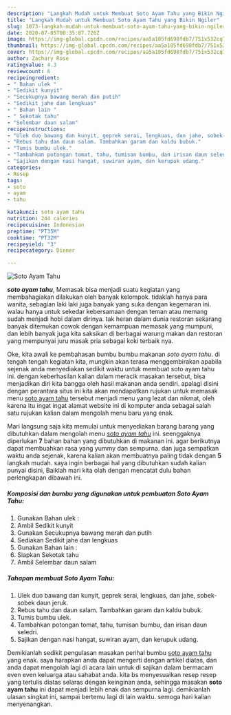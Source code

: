 ```yaml
---
description: "Langkah Mudah untuk Membuat Soto Ayam Tahu yang Bikin Ngiler"
title: "Langkah Mudah untuk Membuat Soto Ayam Tahu yang Bikin Ngiler"
slug: 1073-langkah-mudah-untuk-membuat-soto-ayam-tahu-yang-bikin-ngiler
date: 2020-07-05T00:35:07.726Z
image: https://img-global.cpcdn.com/recipes/aa5a105fd698fdb7/751x532cq70/soto-ayam-tahu-foto-resep-utama.jpg
thumbnail: https://img-global.cpcdn.com/recipes/aa5a105fd698fdb7/751x532cq70/soto-ayam-tahu-foto-resep-utama.jpg
cover: https://img-global.cpcdn.com/recipes/aa5a105fd698fdb7/751x532cq70/soto-ayam-tahu-foto-resep-utama.jpg
author: Zachary Rose
ratingvalue: 4.3
reviewcount: 6
recipeingredient:
- " Bahan ulek "
- "Sedikit kunyit"
- "Secukupnya bawang merah dan putih"
- "Sedikit jahe dan lengkuas"
- " Bahan lain "
- " Sekotak tahu"
- "Selembar daun salam"
recipeinstructions:
- "Ulek duo bawang dan kunyit, geprek serai, lengkuas, dan jahe, sobek-sobek daun jeruk."
- "Rebus tahu dan daun salam. Tambahkan garam dan kaldu bubuk."
- "Tumis bumbu ulek."
- "Tambahkan potongan tomat, tahu, tumisan bumbu, dan irisan daun seledri."
- "Sajikan dengan nasi hangat, suwiran ayam, dan kerupuk udang."
categories:
- Resep
tags:
- soto
- ayam
- tahu

katakunci: soto ayam tahu 
nutrition: 244 calories
recipecuisine: Indonesian
preptime: "PT35M"
cooktime: "PT32M"
recipeyield: "3"
recipecategory: Dinner

---
```



![Soto Ayam Tahu](https://img-global.cpcdn.com/recipes/aa5a105fd698fdb7/751x532cq70/soto-ayam-tahu-foto-resep-utama.jpg)

<b><i>soto ayam tahu</i></b>, Memasak bisa menjadi suatu kegiatan yang membahagiakan dilakukan oleh banyak kelompok. tidaklah hanya para wanita, sebagian laki laki juga banyak yang suka dengan kegemaran ini. walau hanya untuk sekedar kebersamaan dengan teman atau memang sudah menjadi hobi dalam dirinya. tak heran dalam dunia restoran sekarang banyak ditemukan cowok dengan kemampuan memasak yang mumpuni, dan lebih banyak juga kita saksikan di berbagai warung makan dan restoran yang mempunyai juru masak pria sebagai koki terbaik nya.

Oke, kita awali ke pembahasan bumbu bumbu makanan <i>soto ayam tahu</i>. di tengah tengah kegiatan kita, mungkin akan terasa menggembirakan apabila sejenak anda menyediakan sedikit waktu untuk membuat soto ayam tahu ini. dengan keberhasilan kalian dalam meracik masakan tersebut, bisa menjadikan diri kita bangga oleh hasil makanan anda sendiri. apalagi disini dengan perantara situs ini kita akan mendapatkan rujukan untuk memasak menu <u>soto ayam tahu</u> tersebut menjadi menu yang lezat dan nikmat, oleh karena itu ingat ingat alamat website ini di komputer anda sebagai salah satu rujukan kalian dalam mengolah menu baru yang enak.




Mari langsung saja kita memulai untuk menyediakan barang barang yang dibutuhkan dalam mengolah menu <u><i>soto ayam tahu</i></u> ini. seenggaknya diperlukan <b>7</b> bahan bahan yang dibutuhkan di makanan ini. agar berikutnya dapat membuahkan rasa yang yummy dan sempurna. dan juga sempatkan waktu anda sejenak, karena kalian akan membuatnya paling tidak dengan <b>5</b> langkah mudah. saya ingin berbagai hal yang dibutuhkan sudah kalian punyai disini, Baiklah mari kita olah dengan mencatat dulu bahan perlengkapan dibawah ini.

<!--inarticleads1-->

##### Komposisi dan bumbu yang digunakan untuk pembuatan Soto Ayam Tahu:

1. Gunakan  Bahan ulek :
1. Ambil Sedikit kunyit
1. Gunakan Secukupnya bawang merah dan putih
1. Sediakan Sedikit jahe dan lengkuas
1. Gunakan  Bahan lain :
1. Siapkan  Sekotak tahu
1. Ambil Selembar daun salam




<!--inarticleads2-->

##### Tahapan membuat Soto Ayam Tahu:

1. Ulek duo bawang dan kunyit, geprek serai, lengkuas, dan jahe, sobek-sobek daun jeruk.
1. Rebus tahu dan daun salam. Tambahkan garam dan kaldu bubuk.
1. Tumis bumbu ulek.
1. Tambahkan potongan tomat, tahu, tumisan bumbu, dan irisan daun seledri.
1. Sajikan dengan nasi hangat, suwiran ayam, dan kerupuk udang.




Demikianlah sedikit pengulasan masakan perihal bumbu <u>soto ayam tahu</u> yang enak. saya harapkan anda dapat mengerti dengan artikel diatas, dan anda dapat mengolah lagi di acara lain untuk di sajikan dalam bermacam even even keluarga atau sahabat anda. kita bs menyesuaikan resep resep yang tertulis diatas selaras dengan keinginan anda, sehingga masakan <b>soto ayam tahu</b> ini dapat menjadi lebih enak dan sempurna lagi. demikianlah ulasan singkat ini, sampai bertemu lagi di lain waktu. semoga hari kalian menyenangkan.
